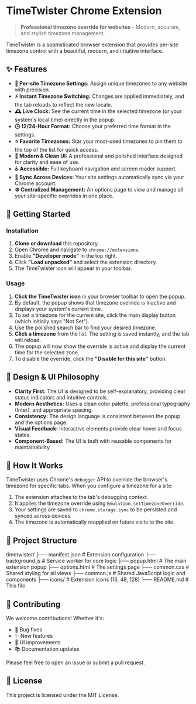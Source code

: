 # TimeTwister Chrome Extension

> **Professional timezone override for websites** - Modern, accurate, and stylish timezone management.

TimeTwister is a sophisticated browser extension that provides per-site timezone control with a beautiful, modern, and intuitive interface.

## ✨ Features

- **🎯 Per-site Timezone Settings:** Assign unique timezones to any website with precision.
- **⚡ Instant Timezone Switching:** Changes are applied immediately, and the tab reloads to reflect the new locale.
- **🕰️ Live Clock:** See the current time in the selected timezone (or your system's local time) directly in the popup.
- **🕒 12/24-Hour Format:** Choose your preferred time format in the settings.
- **⭐ Favorite Timezones:** Star your most-used timezones to pin them to the top of the list for quick access.
- **🎨 Modern & Clean UI:** A professional and polished interface designed for clarity and ease of use.
- **♿ Accessible:** Full keyboard navigation and screen reader support.
- **🔄 Sync Across Devices:** Your site settings automatically sync via your Chrome account.
- **⚙️ Centralized Management:** An options page to view and manage all your site-specific overrides in one place.


## 🚀 Getting Started

### Installation

1.  **Clone or download** this repository.
2.  Open Chrome and navigate to `chrome://extensions`.
3.  Enable **"Developer mode"** in the top right.
4.  Click **"Load unpacked"** and select the extension directory.
5.  The TimeTwister icon will appear in your toolbar.

### Usage

1.  **Click the TimeTwister icon** in your browser toolbar to open the popup.
2.  By default, the popup shows that timezone override is inactive and displays your system's current time.
3.  To set a timezone for the current site, click the main display button (which initially says "Not Set").
4.  Use the polished search bar to find your desired timezone.
5.  **Click a timezone** from the list. The setting is saved instantly, and the tab will reload.
6.  The popup will now show the override is active and display the current time for the selected zone.
7.  To disable the override, click the **"Disable for this site"** button.

## 🎨 Design & UI Philosophy

- **Clarity First:** The UI is designed to be self-explanatory, providing clear status indicators and intuitive controls.
- **Modern Aesthetics:** Uses a clean color palette, professional typography (Inter), and appropriate spacing.
- **Consistency:** The design language is consistent between the popup and the options page.
- **Visual Feedback:** Interactive elements provide clear hover and focus states.
- **Component-Based:** The UI is built with reusable components for maintainability.

## 🔧 How It Works

TimeTwister uses Chrome's `debugger` API to override the browser's timezone for specific tabs. When you configure a timezone for a site:

1.  The extension attaches to the tab's debugging context.
2.  It applies the timezone override using `Emulation.setTimezoneOverride`.
3.  Your settings are saved to `chrome.storage.sync` to be persisted and synced across devices.
4.  The timezone is automatically reapplied on future visits to the site.

## 📁 Project Structure


timetwister/
├── manifest.json          # Extension configuration
├── background.js          # Service worker for core logic
├── popup.html             # The main extension popup
├── options.html           # The settings page
├── common.css             # Shared styling for all views
├── common.js              # Shared JavaScript logic and components
├── icons/                 # Extension icons (16, 48, 128)
└── README.md              # This file


## 🤝 Contributing

We welcome contributions! Whether it's:

-   🐛 Bug fixes
-   ✨ New features
-   🎨 UI improvements
-   📚 Documentation updates

Please feel free to open an issue or submit a pull request.

## 📄 License

This project is licensed under the MIT License.
